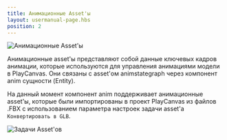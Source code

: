 ```yaml
---
title: Анимационные Asset'ы
layout: usermanual-page.hbs
position: 2
---
```


![Анимационные Asset'ы][1]

Анимационные asset'ы представляют собой данные ключевых кадров анимации, которые используются для управления анимациями модели в PlayCanvas. Они связаны с asset'ом animstategraph через компонент anim сущности (Entity).

На данный момент компонент anim поддерживает анимационные asset'ы, которые были импортированы в проект PlayCanvas из файлов .FBX с использованием параметра настроек задачи asset'а `Конвертировать в GLB`.

![Задачи Asset'ов][2]

[1]: /images/user-manual/anim/animation_assets.png
[2]: /images/user-manual/anim/asset_tasks.png
